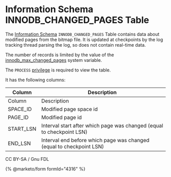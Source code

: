 # Information Schema INNODB\_CHANGED\_PAGES Table

The [Information Schema](../../) `INNODB_CHANGED_PAGES` Table contains data about modified pages from the bitmap file. It is updated at checkpoints by the log tracking thread parsing the log, so does not contain real-time data.

The number of records is limited by the value of the [innodb\_max\_changed\_pages](../../../../../../storage-engines/innodb/innodb-system-variables.md) system variable.

The `PROCESS` [privilege](../../../../../account-management-sql-statements/grant.md) is required to view the table.

It has the following columns:

| Column     | Description                                                           |
| ---------- | --------------------------------------------------------------------- |
| Column     | Description                                                           |
| SPACE\_ID  | Modified page space id                                                |
| PAGE\_ID   | Modified page id                                                      |
| START\_LSN | Interval start after which page was changed (equal to checkpoint LSN) |
| END\_LSN   | Interval end before which page was changed (equal to checkpoint LSN)  |

CC BY-SA / Gnu FDL

{% @marketo/form formId="4316" %}
